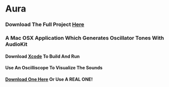 # Aura
### Download The Full Project [Here](https://github.com/emurray2/Aura/files/3786054/Aura.Final.zip)
### A Mac OSX Application Which Generates Oscillator Tones With AudioKit
#### Download [Xcode](https://apps.apple.com/us/app/xcode/id497799835?mt=12) To Build And Run
#### Use An Oscilliscope To Visualize The Sounds
#### [Download One Here](https://asdfg.me/osci/) Or Use A REAL ONE!

